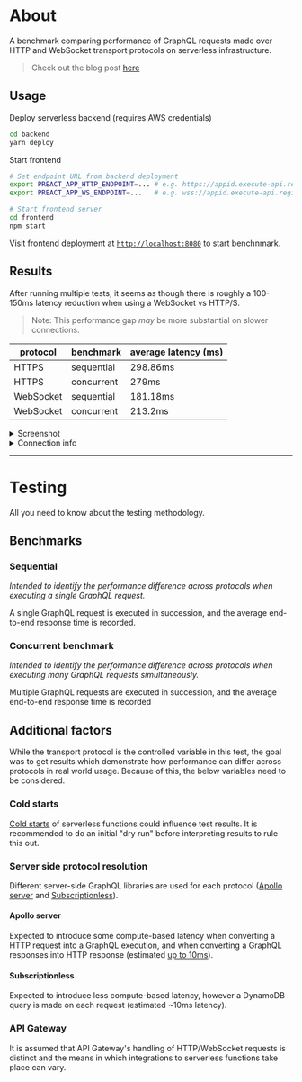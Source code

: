 # About

A benchmark comparing performance of GraphQL requests made over HTTP and WebSocket transport protocols on serverless infrastructure.

> Check out the blog post [here]()

## Usage

Deploy serverless backend (requires AWS credentials)

```sh
cd backend
yarn deploy
```

Start frontend

```sh
# Set endpoint URL from backend deployment
export PREACT_APP_HTTP_ENDPOINT=... # e.g. https://appid.execute-api.region.amazonaws.com/
export PREACT_APP_WS_ENDPOINT=...   # e.g. wss://appid.execute-api.region.amazonaws.com/dev

# Start frontend server
cd frontend
npm start
```

Visit frontend deployment at [`http://localhost:8080`](http://localhost:8080) to start benchnmark.

## Results

After running multiple tests, it seems as though there is roughly a 100-150ms latency reduction when using a WebSocket vs HTTP/S.

> Note: This performance gap _may_ be more substantial on slower connections.


| protocol  | benchmark  | average latency (ms) |
| --------- | ---------- | -------------------- |
| HTTPS     | sequential | 298.86ms             |
| HTTPS     | concurrent | 279ms                |
| WebSocket | sequential | 181.18ms             |
| WebSocket | concurrent | 213.2ms              |

<details>
  <summary>Screenshot</summary>

![Screenshot from 2021-07-28 12-21-50](https://user-images.githubusercontent.com/10779424/127639670-0f0d707c-1109-46d1-84e5-3b3966c1a5a2.png)

</details>

<details>
  <summary>Connection info</summary>

| Down (mbit) | Up (mbit) | Benchmark                                            |
| ----------- | --------- | ---------------------------------------------------- |
| 300         | 20        | [link](https://www.speedtest.net/result/11794811311) |

</details>

---

# Testing

All you need to know about the testing methodology.

## Benchmarks

### Sequential

_Intended to identify the performance difference across protocols when executing a single GraphQL request._

A single GraphQL request is executed in succession, and the average end-to-end response time is recorded.

### Concurrent benchmark

_Intended to identify the performance difference across protocols when executing many GraphQL requests simultaneously._

Multiple GraphQL requests are executed in succession, and the average end-to-end response time is recorded

## Additional factors

While the transport protocol is the controlled variable in this test, the goal was to get results which demonstrate how performance can differ across protocols in real world usage. Because of this, the below variables need to be considered.

### Cold starts

[Cold starts](https://aws.amazon.com/blogs/compute/operating-lambda-performance-optimization-part-1/) of serverless functions could influence test results. It is recommended to do an initial "dry run" before interpreting results to rule this out.

### Server side protocol resolution

Different server-side GraphQL libraries are used for each protocol ([Apollo server](https://github.com/apollographql/apollo-server) and [Subscriptionless](https://github.com/andyrichardson/subscriptionless)).

#### Apollo server

Expected to introduce some compute-based latency when converting a HTTP request into a GraphQL execution, and when converting a GraphQL responses into HTTP response (estimated [up to 10ms](https://github.com/benawad/node-graphql-benchmarks)).

#### Subscriptionless

Expected to introduce less compute-based latency, however a DynamoDB query is made on each request (estimated ~10ms latency).

### API Gateway

It is assumed that API Gateway's handling of HTTP/WebSocket requests is distinct and the means in which integrations to serverless functions take place can vary.
